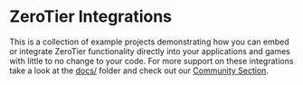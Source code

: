 ZeroTier Integrations
====

This is a collection of example projects demonstrating how you can embed or integrate ZeroTier functionality directly into your applications and games with little to no change to your code. For more support on these integrations take a look at the [docs/](http://10.6.6.2/ZeroTier/ZeroTierSDK/src/master/docs) folder and check out our [Community Section](https://www.zerotier.com/community/). 
